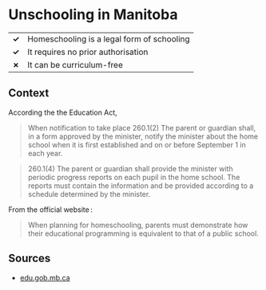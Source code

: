# Unschooling in Manitoba
| | |
|-|-|
| __✓__ | Homeschooling is a legal form of schooling |
| __✓__ | It requires no prior authorisation |
| __✗__ | It can be curriculum-free |

## Context

According the the Education Act,

> When notification to take place
> 260.1(2) The parent or guardian shall, in a form approved by the minister, notify the minister about the home school when it is first established and on or before September 1 in each year.

> 260.1(4) The parent or guardian shall provide the minister with periodic progress reports on each pupil in the home school. The reports must contain the information and be provided according to a schedule determined by the minister.

From the official website :

> When planning for homeschooling, parents must demonstrate how their educational programming is equivalent to that of a public school.


## Sources

* [edu.gob.mb.ca](https://www.edu.gov.mb.ca/k12/schools/ind/homeschool/index.html)
